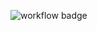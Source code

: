 ![workflow badge](https://github.com/SHYAKA-Aime/my-brand-backend/actions/workflows/main.yml/badge.svg)